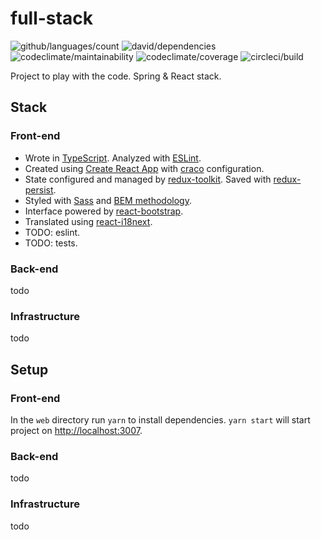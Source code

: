 # full-stack

![github/languages/count](https://img.shields.io/github/languages/count/wozniaklukasz/full-stack?style=flat-square) 
![david/dependencies](https://img.shields.io/david/wozniaklukasz/full-stack?path=web&style=flat-square)
![codeclimate/maintainability](https://img.shields.io/codeclimate/maintainability/wozniaklukasz/full-stack?style=flat-square) 
![codeclimate/coverage](https://img.shields.io/codeclimate/coverage/wozniaklukasz/full-stack?style=flat-square) 
![circleci/build](https://img.shields.io/circleci/build/github/wozniaklukasz/full-stack?style=flat-square)

Project to play with the code. Spring & React stack.

## Stack

### Front-end

- Wrote in [TypeScript](https://www.typescriptlang.org/). Analyzed with [ESLint](https://eslint.org/).
- Created using [Create React App](https://create-react-app.dev/) with [craco](https://github.com/gsoft-inc/craco) configuration.
- State configured and managed by [redux-toolkit](https://redux-toolkit.js.org/). Saved with [redux-persist](https://github.com/rt2zz/redux-persist).
- Styled with [Sass](https://sass-lang.com/) and [BEM methodology](https://en.bem.info/methodology/).
- Interface powered by [react-bootstrap](https://react-bootstrap.github.io/).
- Translated using [react-i18next](https://react.i18next.com/).
- TODO: eslint.
- TODO: tests.

### Back-end
todo

### Infrastructure
todo

## Setup

### Front-end

In the `web` directory run `yarn` to install dependencies. `yarn start` will start project on [http://localhost:3007](http://localhost:3007).

### Back-end
todo

### Infrastructure
todo

